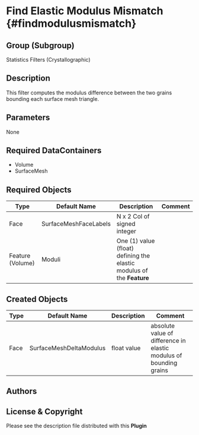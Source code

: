 Find Elastic Modulus Mismatch {#findmodulusmismatch}
==========

## Group (Subgroup) ##

Statistics Filters (Crystallographic)

## Description ##

This filter computes the modulus difference between the two grains bounding each surface mesh triangle.

## Parameters ##

None

## Required DataContainers ##

+ Volume
+ SurfaceMesh


## Required Objects ##

| Type | Default Name | Description | Comment |
|------|--------------|-------------|---------|
| Face | SurfaceMeshFaceLabels | N x 2 Col of signed integer |  |
| Feature (Volume) | Moduli | One (1) value (float) defining the elastic modulus of the **Feature** | | 


## Created Objects ##

| Type | Default Name | Description | Comment |
|------|--------------|-------------|---------|
| Face | SurfaceMeshDeltaModulus | float value | absolute value of difference in elastic modulus of bounding grains |

## Authors ##






## License & Copyright ##

Please see the description file distributed with this **Plugin**
